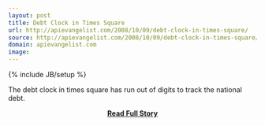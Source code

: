 ```yaml
---
layout: post
title: Debt Clock in Times Square
url: http://apievangelist.com/2008/10/09/debt-clock-in-times-square/
source: http://apievangelist.com/2008/10/09/debt-clock-in-times-square/
domain: apievangelist.com
image: 
---
```

{% include JB/setup %}<p>The debt clock in times square has run out of digits to track the national debt.</p>
<center><p><a href="http://apievangelist.com/2008/10/09/debt-clock-in-times-square/" style='padding:25px; font-sze:18px; font-weight: bold;'>Read Full Story</a></p></center>
